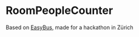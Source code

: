 # RoomPeopleCounter

Based on [EasyBus](https://gitlab.com/makezurich-easybus/), made for a hackathon in Zürich
